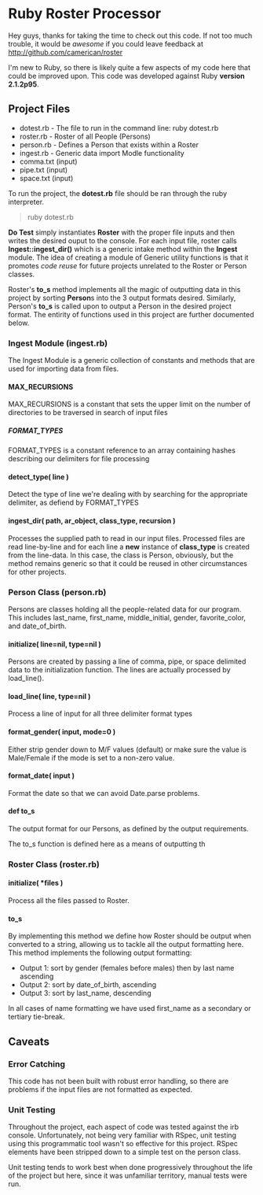 # Ruby Roster Processor

Hey guys, thanks for taking the time to check out this code.  If not too much trouble, it would be *awesome* if you could leave feedback at http://github.com/camerican/roster

I'm new to Ruby, so there is likely quite a few aspects of my code here that could be improved upon.  This code was developed against Ruby **version 2.1.2p95**.

## Project Files

* dotest.rb - The file to run in the command line: ruby dotest.rb
* roster.rb - Roster of all People (Persons)
* person.rb - Defines a Person that exists within a Roster
* ingest.rb - Generic data import Modle functionality
* comma.txt (input)
* pipe.txt (input)
* space.txt (input)

To run the project, the **dotest.rb** file should be ran through the ruby interpreter.

> ruby dotest.rb

**Do Test** simply instantiates **Roster** with the proper file inputs and then writes the desired ouput to the console.  For each input file, roster calls **Ingest::ingest_dir()** which is a generic intake method within the **Ingest** module.  The idea of creating a module of Generic utility functions is that it promotes *code reuse* for future projects unrelated to the Roster or Person classes.

Roster's **to_s** method implements all the magic of outputting data in this project by sorting **Person**s into the 3 output formats desired. Similarly, Person's **to_s** is called upon to output a Person in the desired project format.  The entirity of functions used in this project are further documented below.

###  Ingest Module (ingest.rb)

The Ingest Module is a generic collection of constants and methods that are used for importing data from files.

#### MAX_RECURSIONS
MAX_RECURSIONS is a constant that sets the upper limit on the number of directories to be traversed in search of input files

##### FORMAT_TYPES 
FORMAT_TYPES is a constant reference to an array containing hashes describing our delimiters for file processing

#### detect_type( line )
Detect the type of line we're dealing with by searching for the appropriate delimiter, as defiend by FORMAT_TYPES

#### ingest_dir( path, ar_object, class_type, recursion ) 
Processes the supplied path to read in our input files. Processed files are read line-by-line and for each line a **new** instance of **class_type** is created from the line-data. In this case, the class is Person, obviously, but the method remains generic so that it could be reused in other circumstances for other projects.

### Person Class (person.rb)
Persons are classes holding all the people-related data for our program.  This includes last_name, first_name, middle_initial, gender, favorite_color, and date_of_birth.

#### initialize( line=nil, type=nil )
Persons are created by passing a line of comma, pipe, or space delimited data to the initialization function. The lines are actually processed by load_line().

#### load_line( line, type=nil )
Process a line of input for all three delimiter format types

#### format_gender( input, mode=0 )
Either strip gender down to M/F values (default) or make sure the value is Male/Female if the mode is set to a non-zero value.

#### format_date( input )
Format the date so that we can avoid Date.parse problems.

#### def to_s
The output format for our Persons, as defined by the output requirements.

The to_s function is defined here as a means of outputting th  

### Roster Class (roster.rb)

#### initialize( *files )
Process all the files passed to Roster.

#### to_s 
By implementing this method we define how Roster should be output when converted to a string, allowing us to tackle all the output formatting here.  This method implements the following output formatting:

* Output 1: sort by gender (females before males) then by last name ascending
* Output 2: sort by date_of_birth, ascending
* Output 3: sort by last_name, descending

In all cases of name formatting we have used first_name as a secondary or tertiary tie-break.

## Caveats

### Error Catching

This code has not been built with robust error handling, so there are problems if the input files are not formatted as expected.

### Unit Testing

Throughout the project, each aspect of code was tested against the irb console. Unfortunately, not being very familiar with RSpec, unit testing using this programmatic tool wasn't so effective for this project.  RSpec elements have been stripped down to a simple test on the person class.

Unit testing tends to work best when done progressively throughout the life of the project but here, since it was unfamiliar territory, manual tests were run.